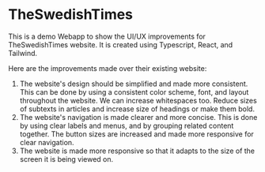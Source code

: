 # TheSwedishTimes

This is a demo Webapp to show the UI/UX improvements for TheSwedishTimes website. It is created using Typescript, React, and Tailwind.

Here are the improvements made over their existing website:

1. The website's design should be simplified and made more consistent. This can be done by using a consistent color scheme, font, and layout throughout the website. We can increase whitespaces too. Reduce sizes of subtexts in articles and increase size of headings or make them bold.
2. The website's navigation is made clearer and more concise. This is done by using clear labels and menus, and by grouping related content together. The button sizes are increased and made more responsive for clear navigation.
3. The website is made more responsive so that it adapts to the size of the screen it is being viewed on. 
